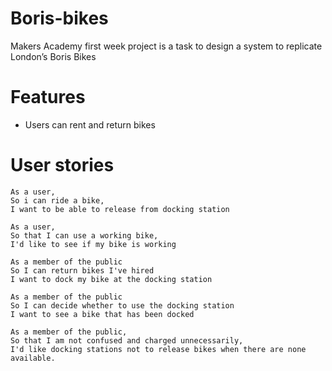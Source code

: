 # Boris-bikes

Makers Academy first week project is a task to design a system to replicate London’s Boris Bikes

# Features
- Users can rent and return bikes





# User stories

```
As a user,
So i can ride a bike,
I want to be able to release from docking station
```
```
As a user,
So that I can use a working bike,
I'd like to see if my bike is working
```
```
As a member of the public
So I can return bikes I've hired
I want to dock my bike at the docking station
```
```
As a member of the public
So I can decide whether to use the docking station
I want to see a bike that has been docked
```
```
As a member of the public,
So that I am not confused and charged unnecessarily,
I'd like docking stations not to release bikes when there are none available.
```
